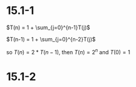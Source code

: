 # 15.1-1

$T(n) = 1 + \sum_{j=0}^{n-1}T(j)$

$T(n-1) = 1 + \sum_{j=0}^{n-2}T(j)$

so $T(n) = 2 * T(n-1)$, then $T(n)=2^n$ and $T(0) = 1$

# 15.1-2